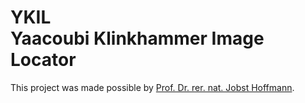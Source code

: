 YKIL<br />Yaacoubi Klinkhammer Image Locator
====

This project was made possible by <a href="http://www.fh-aachen.de/menschen/j.hoffmann.html">Prof. Dr. rer. nat. Jobst Hoffmann</a>.

